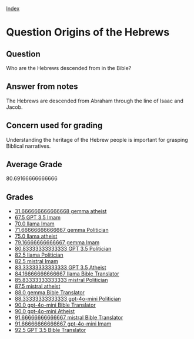 
[Index](../../index.md)
# Question Origins of the Hebrews
## Question
Who are the Hebrews descended from in the Bible?

## Answer from notes
The Hebrews are descended from Abraham through the line of Isaac and Jacob.

## Concern used for grading
Understanding the heritage of the Hebrew people is important for grasping Biblical narratives.

## Average Grade
80.69166666666666

## Grades
 * [31.666666666666668 gemma atheist](../answers/gemma_atheist/Origins_of_the_Hebrews.md)
 * [67.5 GPT 3.5 Imam](../answers/GPT_3.5_Imam/Origins_of_the_Hebrews.md)
 * [70.0 llama Imam](../answers/llama_Imam/Origins_of_the_Hebrews.md)
 * [71.66666666666667 gemma Politician](../answers/gemma_Politician/Origins_of_the_Hebrews.md)
 * [75.0 llama atheist](../answers/llama_atheist/Origins_of_the_Hebrews.md)
 * [79.16666666666667 gemma Imam](../answers/gemma_Imam/Origins_of_the_Hebrews.md)
 * [80.83333333333333 GPT 3.5 Politician](../answers/GPT_3.5_Politician/Origins_of_the_Hebrews.md)
 * [82.5 llama Politician](../answers/llama_Politician/Origins_of_the_Hebrews.md)
 * [82.5 mistral Imam](../answers/mistral_Imam/Origins_of_the_Hebrews.md)
 * [83.33333333333333 GPT 3.5 Atheist](../answers/GPT_3.5_Atheist/Origins_of_the_Hebrews.md)
 * [84.16666666666667 llama Bible Translator](../answers/llama_Bible_Translator/Origins_of_the_Hebrews.md)
 * [85.83333333333333 mistral Politician](../answers/mistral_Politician/Origins_of_the_Hebrews.md)
 * [87.5 mistral atheist](../answers/mistral_atheist/Origins_of_the_Hebrews.md)
 * [88.0 gemma Bible Translator](../answers/gemma_Bible_Translator/Origins_of_the_Hebrews.md)
 * [88.33333333333333 gpt-4o-mini Politician](../answers/gpt-4o-mini_Politician/Origins_of_the_Hebrews.md)
 * [90.0 gpt-4o-mini Bible Translator](../answers/gpt-4o-mini_Bible_Translator/Origins_of_the_Hebrews.md)
 * [90.0 gpt-4o-mini Atheist](../answers/gpt-4o-mini_Atheist/Origins_of_the_Hebrews.md)
 * [91.66666666666667 mistral Bible Translator](../answers/mistral_Bible_Translator/Origins_of_the_Hebrews.md)
 * [91.66666666666667 gpt-4o-mini Imam](../answers/gpt-4o-mini_Imam/Origins_of_the_Hebrews.md)
 * [92.5 GPT 3.5 Bible Translator](../answers/GPT_3.5_Bible_Translator/Origins_of_the_Hebrews.md)
